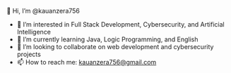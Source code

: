👋 Hi, I’m @kauanzera756  
- 👀 I’m interested in Full Stack Development, Cybersecurity, and Artificial Intelligence  
- 🌱 I’m currently learning Java, Logic Programming, and English  
- 💞️ I’m looking to collaborate on web development and cybersecurity projects  
- 📫 How to reach me: kauanzera756@gmail.com  
